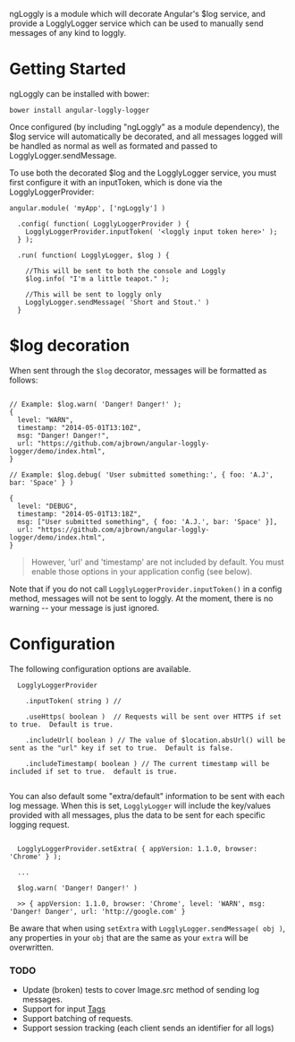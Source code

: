 ngLoggly is a module which will decorate Angular's $log service, and provide a
LogglyLogger service which can be used to manually send messages of any kind to
loggly.

# Getting Started

ngLoggly can be installed with bower:

```
bower install angular-loggly-logger
```

Once configured (by including "ngLoggly" as a module dependency), the $log
service will automatically be decorated, and all messages logged will be handled
as normal as well as formated and passed to LogglyLogger.sendMessage.

To use both the decorated $log and the LogglyLogger service, you must first
configure it with an inputToken, which is done via the LogglyLoggerProvider:

```
angular.module( 'myApp', ['ngLoggly'] )

  .config( function( LogglyLoggerProvider ) {
    LogglyLoggerProvider.inputToken( '<loggly input token here>' );
  } );
  
  .run( function( LogglyLogger, $log ) {
    
    //This will be sent to both the console and Loggly
    $log.info( "I'm a little teapot." );
    
    //This will be sent to loggly only
    LogglyLogger.sendMessage( 'Short and Stout.' )
  }

```

# $log decoration

When sent through the `$log` decorator, messages will be formatted as follows:
```

// Example: $log.warn( 'Danger! Danger!' );
{ 
  level: "WARN",
  timestamp: "2014-05-01T13:10Z",
  msg: "Danger! Danger!",
  url: "https://github.com/ajbrown/angular-loggly-logger/demo/index.html",
}

// Example: $log.debug( 'User submitted something:', { foo: 'A.J', bar: 'Space' } )

{ 
  level: "DEBUG",
  timestamp: "2014-05-01T13:18Z",
  msg: ["User submitted something", { foo: 'A.J.', bar: 'Space' }],
  url: "https://github.com/ajbrown/angular-loggly-logger/demo/index.html",
}
```

> However, 'url' and 'timestamp' are not included by default.  You must enable those options in your application config (see below).


Note that if you do not call `LogglyLoggerProvider.inputToken()` in a config method, messages will not be sent to loggly.  At the moment, there is no warning -- your message is just ignored.

# Configuration 

The following configuration options are available.

```
  LogglyLoggerProvider
  
    .inputToken( string ) //
  
    .useHttps( boolean )  // Requests will be sent over HTTPS if set to true.  Default is true.
  
    .includeUrl( boolean ) // The value of $location.absUrl() will be sent as the "url" key if set to true.  Default is false.
  
    .includeTimestamp( boolean ) // The current timestamp will be included if set to true.  default is true.
  
```

You can also default some "extra/default" information to be sent with each log message.  When this is set, `LogglyLogger` will include the key/values provided with all messages, plus the data to be sent for each specific logging request.

```

  LogglyLoggerProvider.setExtra( { appVersion: 1.1.0, browser: 'Chrome' } );
  
  ...
  
  $log.warn( 'Danger! Danger!' )
  
  >> { appVersion: 1.1.0, browser: 'Chrome', level: 'WARN', msg: 'Danger! Danger', url: 'http://google.com' }
```

Be aware that when using `setExtra` with `LogglyLogger.sendMessage( obj )`, any properties in your `obj` that are the same as your `extra` will be overwritten.  

### TODO

- Update (broken) tests to cover Image.src method of sending log messages.
- Support for input [Tags](https://www.loggly.com/docs/tags/)
- Support batching of requests.
- Support session tracking (each client sends an identifier for all logs)

